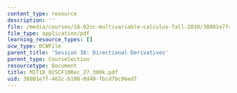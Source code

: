 ```yaml
---
content_type: resource
description: ''
file: /media/courses/18-02sc-multivariable-calculus-fall-2010/38801e7f462cb1980d49fbcd7bc96ed7_MIT18_02SCF10Rec_27_300k.pdf
file_type: application/pdf
learning_resource_types: []
ocw_type: OCWFile
parent_title: 'Session 38: Directional Derivatives'
parent_type: CourseSection
resourcetype: Document
title: MIT18_02SCF10Rec_27_300k.pdf
uid: 38801e7f-462c-b198-0d49-fbcd7bc96ed7
---
```

